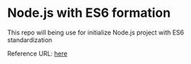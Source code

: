 # Node.js with ES6 formation
This repo will being use for initialize Node.js project with ES6 standardization

Reference URL: [here](https://dev.to/bnorbertjs/my-nodejs-setup-mocha--chai-babel7-es6-43ei)

